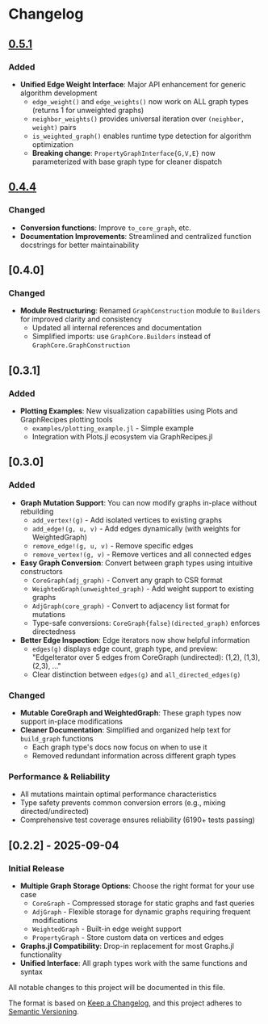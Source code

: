 # Changelog

## [0.5.1]

### Added
- **Unified Edge Weight Interface**: Major API enhancement for generic algorithm development
  - `edge_weight()` and `edge_weights()` now work on ALL graph types (returns 1 for unweighted graphs)
  - `neighbor_weights()` provides universal iteration over `(neighbor, weight)` pairs
  - `is_weighted_graph()` enables runtime type detection for algorithm optimization
  - **Breaking change**: `PropertyGraphInterface{G,V,E}` now parameterized with base graph type for cleaner dispatch

## [0.4.4]

### Changed
- **Conversion functions**: Improve `to_core_graph`, etc.
- **Documentation Improvements**: Streamlined and centralized function docstrings for better maintainability

## [0.4.0]

### Changed
- **Module Restructuring**: Renamed `GraphConstruction` module to `Builders` for improved clarity and consistency
  - Updated all internal references and documentation
  - Simplified imports: use `GraphCore.Builders` instead of `GraphCore.GraphConstruction`

## [0.3.1]

### Added
- **Plotting Examples**: New visualization capabilities using Plots and GraphRecipes plotting tools
  - `examples/plotting_example.jl` - Simple example
  - Integration with Plots.jl ecosystem via GraphRecipes.jl

## [0.3.0]

### Added
- **Graph Mutation Support**: You can now modify graphs in-place without rebuilding
  - `add_vertex!(g)` - Add isolated vertices to existing graphs
  - `add_edge!(g, u, v)` - Add edges dynamically (with weights for WeightedGraph)
  - `remove_edge!(g, u, v)` - Remove specific edges
  - `remove_vertex!(g, v)` - Remove vertices and all connected edges
- **Easy Graph Conversion**: Convert between graph types using intuitive constructors
  - `CoreGraph(adj_graph)` - Convert any graph to CSR format
  - `WeightedGraph(unweighted_graph)` - Add weight support to existing graphs
  - `AdjGraph(core_graph)` - Convert to adjacency list format for mutations
  - Type-safe conversions: `CoreGraph{false}(directed_graph)` enforces directedness
- **Better Edge Inspection**: Edge iterators now show helpful information
  - `edges(g)` displays edge count, graph type, and preview: "EdgeIterator over 5 edges from CoreGraph (undirected): (1,2), (1,3), (2,3), ..."
  - Clear distinction between `edges(g)` and `all_directed_edges(g)`

### Changed
- **Mutable CoreGraph and WeightedGraph**: These graph types now support in-place modifications
- **Cleaner Documentation**: Simplified and organized help text for `build_graph` functions
  - Each graph type's docs now focus on when to use it
  - Removed redundant information across different graph types

### Performance & Reliability
- All mutations maintain optimal performance characteristics
- Type safety prevents common conversion errors (e.g., mixing directed/undirected)
- Comprehensive test coverage ensures reliability (6190+ tests passing)

## [0.2.2] - 2025-09-04

### Initial Release
- **Multiple Graph Storage Options**: Choose the right format for your use case
  - `CoreGraph` - Compressed storage for static graphs and fast queries
  - `AdjGraph` - Flexible storage for dynamic graphs requiring frequent modifications
  - `WeightedGraph` - Built-in edge weight support
  - `PropertyGraph` - Store custom data on vertices and edges
- **Graphs.jl Compatibility**: Drop-in replacement for most Graphs.jl functionality
- **Unified Interface**: All graph types work with the same functions and syntax

[0.5.1]: https://github.com/jlidmar/GraphCore.jl/releases/tag/v0.5.1
[0.4.4]: https://github.com/jlidmar/GraphCore.jl/releases/tag/v0.4.4

All notable changes to this project will be documented in this file.

The format is based on [Keep a Changelog](https://keepachangelog.com/en/1.0.0/),
and this project adheres to [Semantic Versioning](https://semver.org/spec/v2.0.0.html).
